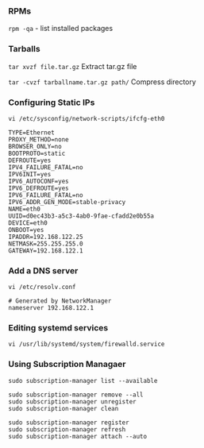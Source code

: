 ### RPMs 
`rpm -qa` - list installed packages

### Tarballs
`tar xvzf file.tar.gz` Extract tar.gz file

`tar -cvzf tarballname.tar.gz path/` Compress directory

### Configuring Static IPs
`vi /etc/sysconfig/network-scripts/ifcfg-eth0`

```
TYPE=Ethernet
PROXY_METHOD=none
BROWSER_ONLY=no
BOOTPROTO=static
DEFROUTE=yes
IPV4_FAILURE_FATAL=no
IPV6INIT=yes
IPV6_AUTOCONF=yes
IPV6_DEFROUTE=yes
IPV6_FAILURE_FATAL=no
IPV6_ADDR_GEN_MODE=stable-privacy
NAME=eth0
UUID=d0ec43b3-a5c3-4ab0-9fae-cfadd2e0b55a
DEVICE=eth0
ONBOOT=yes
IPADDR=192.168.122.25
NETMASK=255.255.255.0
GATEWAY=192.168.122.1
```

### Add a DNS server
`vi /etc/resolv.conf`

```
# Generated by NetworkManager
nameserver 192.168.122.1
```

### Editing systemd services
`vi /usr/lib/systemd/system/firewalld.service`

### Using Subscription Managaer
```
sudo subscription-manager list --available

sudo subscription-manager remove --all
sudo subscription-manager unregister
sudo subscription-manager clean

sudo subscription-manager register
sudo subscription-manager refresh
sudo subscription-manager attach --auto
```
